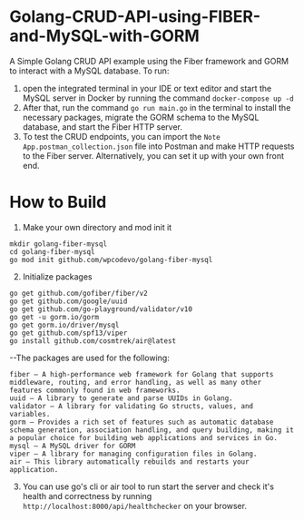 # Golang-CRUD-API-using-FIBER-and-MySQL-with-GORM
A Simple Golang CRUD API example using the Fiber framework and GORM to interact with a MySQL database.
To run:
1. open the integrated terminal in your IDE or text editor and start the MySQL server in Docker by running the command ```docker-compose up -d```
2. After that, run the command ```go run main.go``` in the terminal to install the necessary packages, migrate the GORM schema to the MySQL database, and start the Fiber HTTP server.
3. To test the CRUD endpoints, you can import the ```Note App.postman_collection.json``` file into Postman and make HTTP requests to the Fiber server. 
    Alternatively, you can set it up with your own front end.

# How to Build
1. Make your own directory and mod init it
```
mkdir golang-fiber-mysql
cd golang-fiber-mysql
go mod init github.com/wpcodevo/golang-fiber-mysql
```
2. Initialize packages
```
go get github.com/gofiber/fiber/v2
go get github.com/google/uuid
go get github.com/go-playground/validator/v10
go get -u gorm.io/gorm
go get gorm.io/driver/mysql
go get github.com/spf13/viper
go install github.com/cosmtrek/air@latest
```
--The packages are used for the following:
```
fiber – A high-performance web framework for Golang that supports middleware, routing, and error handling, as well as many other features commonly found in web frameworks.
uuid – A library to generate and parse UUIDs in Golang.
validator – A library for validating Go structs, values, and variables.
gorm – Provides a rich set of features such as automatic database schema generation, association handling, and query building, making it a popular choice for building web applications and services in Go.
mysql – A MySQL driver for GORM
viper – A library for managing configuration files in Golang.
air – This library automatically rebuilds and restarts your application.
```
3. You can use go's cli or air tool to run start the server and check it's health and correctness by running ```http://localhost:8000/api/healthchecker``` on your browser.
